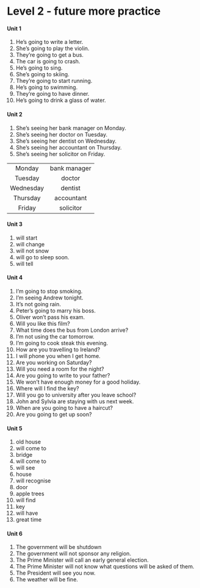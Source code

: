# Level 2 - future more practice

#### Unit 1

1. He’s going to write a letter.
2. She’s going to play the violin.
3. They’re going to get a bus.
4. The car is going to crash.
5. He’s going to sing.
6. She’s going to skiing.
7. They’re going to start running.
8. He’s going to swimming.
9. They’re going to have dinner.
10. He’s going to drink a glass of water.

#### Unit 2

1. She’s seeing her bank manager on Monday.
2. She’s seeing her doctor on Tuesday.
3. She’s seeing her dentist on Wednesday.
4. She’s seeing her accountant on Thursday.
5. She’s seeing her solicitor on Friday.

|           |              |
| :-------: | :----------: |
|  Monday   | bank manager |
|  Tuesday  |    doctor    |
| Wednesday |   dentist    |
| Thursday  |  accountant  |
|  Friday   |  solicitor   |

#### Unit 3

1. will start
2. will change
3. will not snow
4. will go to sleep soon.
5. will tell

#### Unit 4

1. I’m going to stop smoking.
2. I’m seeing Andrew tonight.
3. It’s not going rain.
4. Peter’s going to marry his boss.
5. Oliver won’t pass his exam.
6. Will you like this film?
7. What time does the bus from London arrive?
8. I’m not using the car tomorrow.
9. I’m going to cook steak this evening.
10. How are you travelling to Ireland?
11. I will phone you when I get home.
12. Are you working on Saturday?
13. Will you need a room for the night?
14. Are you going to write to your father?
15. We won’t have enough money for a good holiday.
16. Where will I find the key?
17. Will you go to university after you leave school?
18. John and Sylvia are staying with us next week.
19. When are you going to have a haircut?
20. Are you going to get up soon?

#### Unit 5

1. old house
2. will come to
3. bridge
4. will come to 
5. will see
6. house
7. will recognise
8. door 
9. apple trees
10. will find
11. key
12. will have
13. great time

#### Unit 6

1. The government will be shutdown
2. The government will not sponsor any religion.
3. The Prime Minister will call an early general election.
4. The Prime Minister will not know what questions will be asked of them.
5. The President will see you now.
6. The weather will be fine.